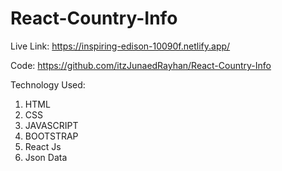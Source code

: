 # React-Country-Info

Live Link:  https://inspiring-edison-10090f.netlify.app/

Code: https://github.com/itzJunaedRayhan/React-Country-Info

Technology Used:
1.  HTML
2.  CSS
3.  JAVASCRIPT
4.  BOOTSTRAP
5.  React Js
6.  Json Data